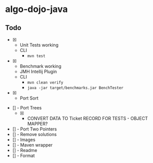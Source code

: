 # algo-dojo-java

## Todo

- [x] - Unit Tests working
  - CLI
    - `mvn test`
- [x] - Benchmark working
  - JMH Intellij Plugin
  - CLI
    - `mvn clean verify`
    - `java -jar target/benchmarks.jar BenchTester`
- [x] - Port Sort
- [] - Port Trees
  - [x] - CONVERT DATA TO Ticket RECORD FOR TESTS - OBJECT MAPPER?
- [] - Port Two Pointers
- [] - Remove solutions
- [] - Images
- [] - Maven wrapper
- [] - Readme
- [] - Format